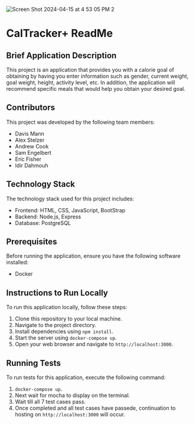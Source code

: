 
![Screen Shot 2024-04-15 at 4 53 05 PM 2](https://github.com/davismann/CSCI-3308-Project/assets/112287965/0aa62f3d-160b-4799-a22f-14ea0c415c80)

# CalTracker+ ReadMe

## Brief Application Description
This project is an application that provides you with a calorie goal of obtaining by having you enter information such as gender, current weight, goal weight, height, activity level, etc. In addition, the application will recommend specific meals that would help you obtain your desired goal.

## Contributors
This project was developed by the following team members:
- Davis Mann
- Alex Stelzer
- Andrew Cook
- Sam Engelbert
- Eric Fisher
- Idir Dahmouh

## Technology Stack
The technology stack used for this project includes:
- Frontend: HTML, CSS, JavaScript, BootStrap
- Backend: Node.js, Express
- Database: PostgreSQL

## Prerequisites
Before running the application, ensure you have the following software installed:
- Docker

## Instructions to Run Locally
To run this application locally, follow these steps:
1. Clone this repository to your local machine.
2. Navigate to the project directory.
3. Install dependencies using `npm install`.
4. Start the server using `docker-compose up`.
5. Open your web browser and navigate to `http://localhost:3000`.

## Running Tests
To run tests for this application, execute the following command:
1. `docker-compose up`.
2. Next wait for mocha to display on the terminal.
3. Wait till all 7 test cases pass.
4. Once completed and all test cases have passede, continuation to hosting on `http://localhost:3000` will occur.
